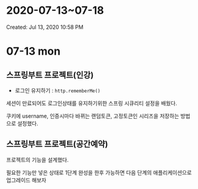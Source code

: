# 2020-07-13~07-18

Created: Jul 13, 2020 10:58 PM

# 07-13 mon

## 스프링부트 프로젝트(인강)

- 로그인 유지하기 :  `http.rememberMe()`

세션이 만료되어도 로그인상태를 유지하기위한 스프링 시큐리티 설정을 배웠다.

쿠키에 username, 인증시마다 바뀌는 랜덤토큰, 고정토큰인 시리즈을 저장하는 방법으로 설정했다.

## 스프링부트 프로젝트(공간예약)

프로젝트의 기능을 설계했다.

필요한 기능만 넣은 상태로 1단계 완성을 한후 가능하면 다음 단계의 애플리케이션으로 업그레이드 해보자